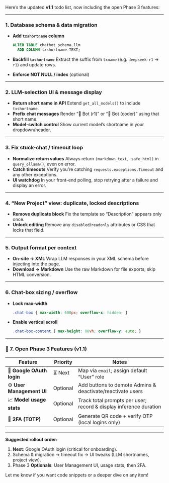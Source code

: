 Here’s the updated **v1.1** todo list, now including the open Phase 3 features:

---

### 1. Database schema & data migration

* **Add `txshortname` column**

  ```sql
  ALTER TABLE chatbot_schema.llm
    ADD COLUMN txshortname TEXT;
  ```
* **Backfill `txshortname`**
  Extract the suffix from `txname` (e.g. `deepseek-r1` → `r1`) and update rows.
* **Enforce NOT NULL / index** (optional)

---

### 2. LLM-selection UI & message display

* **Return short name in API**
  Extend `get_all_models()` to include `txshortname`.
* **Prefix chat messages**
  Render “🧠 Bot (r1)” or “🧠 Bot (coder)” using that short name.
* **Model-switch control**
  Show current model’s shortname in your dropdown/header.

---

### 3. Fix stuck-chat / timeout loop

* **Normalize return values**
  Always return `(markdown_text, safe_html)` in `query_ollama()`, even on error.
* **Catch timeouts**
  Verify you’re catching `requests.exceptions.Timeout` and any other exceptions.
* **UI watchdog**
  In your front-end polling, stop retrying after a failure and display an error.

---

### 4. “New Project” view: duplicate, locked descriptions

* **Remove duplicate block**
  Fix the template so “Description” appears only once.
* **Unlock editing**
  Remove any `disabled`/`readonly` attributes or CSS that locks that field.

---

### 5. Output format per context

* **On-site → XML**
  Wrap LLM responses in your XML schema before injecting into the page.
* **Download → Markdown**
  Use the raw Markdown for file exports; skip HTML conversion.

---

### 6. Chat-box sizing / overflow

* **Lock max-width**

  ```css
  .chat-box { max-width: 600px; overflow-x: hidden; }
  ```
* **Enable vertical scroll**

  ```css
  .chat-box-content { max-height: 80vh; overflow-y: auto; }
  ```

---

### 🚧 7. Open Phase 3 Features (v1.1)

| Feature                   | Priority | Notes                                                             |
| ------------------------- | -------- | ----------------------------------------------------------------- |
| 🔐 **Google OAuth login** | ⏳ Next   | Map via `email`; assign default “User” role                       |
| ⚙️ **User Management UI** | Optional | Add buttons to demote Admins & deactivate/reactivate users        |
| 📈 **Model usage stats**  | Optional | Track total prompts per user; record & display inference duration |
| 🔐 **2FA (TOTP)**         | Optional | Generate QR code + verify OTP (local logins only)                 |

---

**Suggested rollout order:**

1. **Next**: Google OAuth login (critical for onboarding).
2. Schema & migration → timeout fix → UI tweaks (LLM shortnames, project view).
3. Phase 3 **Optionals**: User Management UI, usage stats, then 2FA.

Let me know if you want code snippets or a deeper dive on any item!
